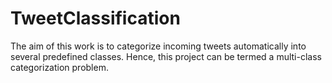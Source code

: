 # TweetClassification
The aim of this work is to categorize incoming tweets automatically into several predefined classes. Hence, this project can be termed a multi-class categorization problem. 
